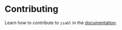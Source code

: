# Contributing

Learn how to contribute to `isabl` in the [documentation].

[documentation]: https://docs.isabl.io/contributing-guide
